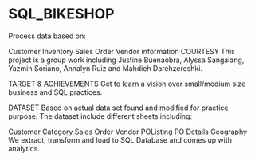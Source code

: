 # SQL_BIKESHOP
Process data based on:

Customer
Inventory
Sales Order
Vendor information
COURTESY
This project is a group work including Justine Buenaobra, Alyssa Sangalang, Yazmin Soriano, Annalyn Ruiz and Mahdieh Darehzereshki.

TARGET & ACHIEVEMENTS
Get to learn a vision over small/medium size business and SQL practices.

DATASET
Based on actual data set found and modified for practice purpose. The dataset include different sheets including:

Customer
Category
Sales Order
Vendor
POListing
PO Details
Geography We extract, transform and load to SQL Database and comes up with analytics.
